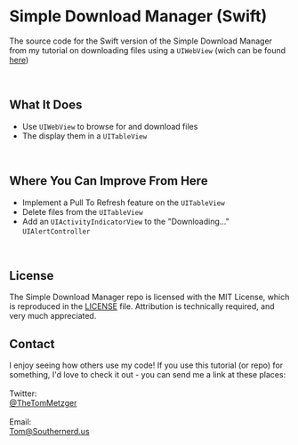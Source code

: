 # Simple Download Manager (Swift)
The source code for the Swift version of the Simple Download Manager from my tutorial on downloading files using a `UIWebView` (wich can be found [here](http://www.southernerd.us/blog/tutorial/2017/01/01/Download-Manager-Tutorial.html))

<br>

## What It Does
* Use `UIWebView` to browse for and download files
* The display them in a `UITableView`

<br>

## Where You Can Improve From Here
* Implement a Pull To Refresh feature on the `UITableView`
* Delete files from the `UITableView`
* Add an `UIActivityIndicatorView` to the "Downloading..." `UIAlertController`

<br>

## License
The Simple Download Manager repo is licensed with the MIT License, which is reproduced in the [LICENSE](https://github.com/TheTomMetzger/Simple-Download-Manager-Swift-/blob/master/LICENSE) file. Attribution is technically required, and very much appreciated.


## Contact
I enjoy seeing how others use my code! If you use this tutorial (or repo) for something, I'd love to check it out - you can send me a link at these places: <br> <br>
Twitter:<br>
[@TheTomMetzger](http://www.twitter.com/thetommetzger) <br>
<br>
Email:<br>
[Tom@Southernerd.us](mailto:tom@southernerd.us)
